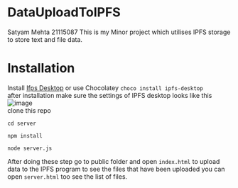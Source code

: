 # DataUploadToIPFS

Satyam Mehta 21115087
This is my Minor project which utilises IPFS storage to store text and file data.

# Installation

Install [Ifps Desktop](https://docs.ipfs.tech/install/ipfs-desktop/) or use Chocolatey `choco install ipfs-desktop`<br/>
after installation make sure the settings of IPFS desktop looks like this
![image](https://i.ibb.co/Ky5xRBg/NVIDIA-Share-T9gz-MTLmm5.png) <br/>
clone this repo

```npm
cd server
```

```
npm install
```

```
node server.js
```

After doing these step go to public folder and open `index.html` to upload data to the IPFS program
to see the files that have been uploaded you can open `server.html` too see the list of files.
